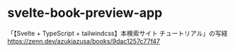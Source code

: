# svelte-book-preview-app

「【Svelte + TypeScript + tailwindcss】本検索サイト チュートリアル」の写経
https://zenn.dev/azukiazusa/books/9dac1257c77f47
